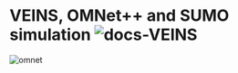 # VEINS, OMNet++ and SUMO simulation ![docs-VEINS](https://img.shields.io/badge/docs-VEINS-blueviolet)

![omnet](https://user-images.githubusercontent.com/43869367/58551599-cd663700-81e6-11e9-9042-1cf92e1d703f.gif)

